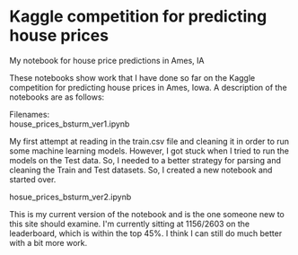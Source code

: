 # Kaggle competition for predicting house prices
My notebook for house price predictions in Ames, IA

These notebooks show work that I have done so far on the Kaggle competition for predicting house prices in Ames, Iowa.  A description of the notebooks are as follows:

Filenames:                             
house_prices_bsturm_ver1.ipynb        

My first attempt at reading in the train.csv file and cleaning it in order to run some machine learning models.  However, I got stuck when I tried to run the models on the Test data.  So, I needed to a better strategy for parsing and cleaning the Train and Test datasets.  So, I created a new notebook and started over.

hosue_prices_bsturm_ver2.ipynb        

This is my current version of the notebook and is the one someone new to this site should examine.  I'm currently sitting at 1156/2603 on the leaderboard, which is within the top 45%.  I think I can still do much better with a bit more work.
